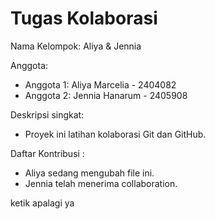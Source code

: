 # Tugas Kolaborasi
Nama Kelompok: Aliya & Jennia

Anggota:
- Anggota 1: Aliya Marcelia - 2404082
- Anggota 2: Jennia Hanarum - 2405908

Deskripsi singkat:
- Proyek ini latihan kolaborasi Git dan GitHub.

Daftar Kontribusi :
- Aliya sedang mengubah file ini.
- Jennia telah menerima collaboration.

ketik apalagi ya
